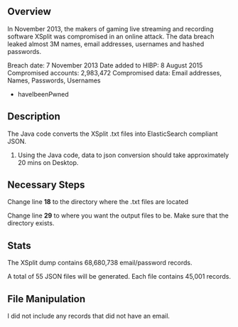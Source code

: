 ## Overview

In November 2013, the makers of gaming live streaming and recording software XSplit was compromised in an online attack. The data breach leaked almost 3M names, email addresses, usernames and hashed passwords.

Breach date: 7 November 2013
Date added to HIBP: 8 August 2015
Compromised accounts: 2,983,472
Compromised data: Email addresses, Names, Passwords, Usernames

- haveIbeenPwned


## Description

The Java code converts the XSplit .txt files into ElasticSearch compliant JSON.

1. Using the Java code, data to json conversion should take approximately 20 mins on Desktop.
  
## Necessary Steps

Change line <b>18</b> to the directory where the .txt files are located

Change line <b>29</b> to where you want the output files to be. Make sure that the directory exists.

## Stats 

The XSplit dump contains 68,680,738 email/password records. 

A total of 55 JSON files will be generated. Each file contains 45,001 records.

## File Manipulation

I did not include any records that did not have an email.

